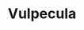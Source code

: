 ---
title: "Vulpecula"
hashtag: "vulpecula"
borders:
  - Cygnus
  - Delphinus
  - Hercules
  - Lyra
  - Pegasus
  - Sagitta
tags:
  - Constellation
---